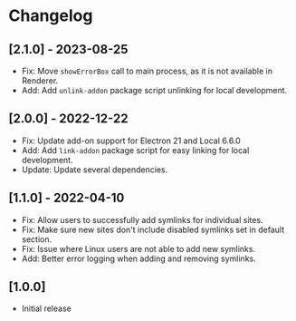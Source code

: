 # Changelog

## [2.1.0] - 2023-08-25

-   Fix: Move `showErrorBox` call to main process, as it is not available in Renderer.
-   Add: Add `unlink-addon` package script unlinking for local development.

## [2.0.0] - 2022-12-22

-   Fix: Update add-on support for Electron 21 and Local 6.6.0
-   Add: Add `link-addon` package script for easy linking for local development.
-   Update: Update several dependencies.

## [1.1.0] - 2022-04-10

-   Fix: Allow users to successfully add symlinks for individual sites.
-   Fix: Make sure new sites don't include disabled symlinks set in default section.
-   Fix: Issue where Linux users are not able to add new symlinks.
-   Add: Better error logging when adding and removing symlinks.

## [1.0.0]

-   Initial release
